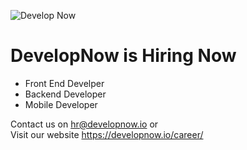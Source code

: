 ![Develop Now](https://developnow.io/wp-content/uploads/2022/05/cropped-Developnow-Logo-1.png)

# DevelopNow is Hiring Now

- Front End Develper 
- Backend Developer 
- Mobile Developer

Contact us on hr@developnow.io or\
Visit our website https://developnow.io/career/
